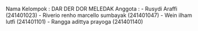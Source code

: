 Nama Kelompok  :  DAR DER DOR MELEDAK
Anggota        : - Rusydi Araffi (241401023)
                 - Riverio renho marcello sumbayak (241401047)
                 - Wein ilham lutfi (241401101)
                 - Rangga adittya prayoga (241401140)
